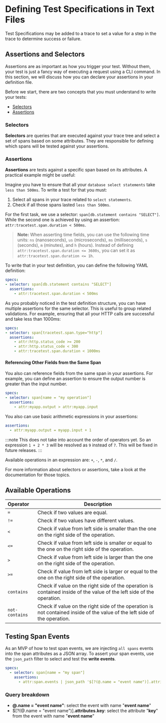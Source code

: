 # Defining Test Specifications in Text Files

Test Specifications may be added to a trace to set a value for a step in the trace to determine success or failure.

## Assertions and Selectors

Assertions are as important as how you trigger your test. Without them, your test is just a fancy way of executing a request using a CLI command. In this section, we will discuss how you can declare your assertions in your definition file.

Before we start, there are two concepts that you must understand to write your tests:

- [Selectors](../concepts/selectors.md)
- [Assertions](../concepts/assertions.md)

### Selectors

**Selectors** are queries that are executed against your trace tree and select a set of spans based on some attributes. They are responsible for defining which spans will be tested against your assertions.

### Assertions

**Assertions** are tests against a specific span based on its attributes. A practical example might be useful:

Imagine you have to ensure that all your `database select statements` take `less than 500ms`. To write a test for that you must:

1. Select all spans in your trace related to `select statements`.
2. Check if all those spans lasted `less than 500ms`.

For the first task, we use a selector: `span[db.statement contains "SELECT"]`. While the second one is achieved by using an assertion: `attr:tracetest.span.duration < 500ms`.

> **Note:** When asserting time fields, you can use the following time units: `ns` (nanoseconds), `us` (microseconds), `ms` (milliseconds), `s` (seconds), `m` (minutes), and `h` (hours). Instead of defining `attr:tracetest.span.duration <= 3600s`, you can set it as `attr:tracetest.span.duration <= 1h`.

To write that in your test definition, you can define the following YAML definition:

```yaml
specs:
- selector: span[db.statement contains "SELECT"]
  assertions:
    - attr:tracetest.span.duration < 500ms
```

As you probably noticed in the test definition structure, you can have multiple assertions for the same selector. This is useful to group related validations. For example, ensuring that all your HTTP calls are successful and take less than 1000ms:

```yaml
specs:
- selector: span[tracetest.span.type="http"]
  assertions:
    - attr:http.status_code >= 200
    - attr:http.status_code < 300
    - attr:tracetest.span.duration < 1000ms
```

#### Referencing Other Fields from the Same Span

You also can reference fields from the same span in your assertions. For example, you can define an assertion to ensure the output number is greater than the input number.

```yaml
specs:
- selector: span[name = "my operation"]
  assertions:
    - attr:myapp.output > attr:myapp.input
```

You also can use basic arithmetic expressions in your assertions:

```yaml
assertions:
  - attr:myapp.output = myapp.input + 1
```

:::note
This does not take into account the order of operators yet. So an expression `1 + 2 * 3` will be resolved as `9` instead of `7`. This will be fixed in future releases.
:::

Available operations in an expression are: `+`, `-`, `*`, and `/`.

For more information about selectors or assertions, take a look at the documentation for those topics.

## Available Operations

| Operator              | Description |
| :------------- | ------------------------------------------------------------------------------------------------------------------------ |
| `=`            | Check if two values are equal.                                                                                            |
| `!=`           | Check if two values have different values.                                                                                |
| `<`            | Check if value from left side is smaller than the one on the right side of the operation.                                 |
| `<=`           | Check if value from left side is smaller or equal to the one on the right side of the operation.                          |
| `>`            | Check if value from left side is larger than the one on the right side of the operation.                                  |
| `>=`           | Check if value from left side is larger or equal to the one on the right side of the operation.                           |
| `contains`     | Check if value on the right side of the operation is contained inside of the value of the left side of the operation.     |
| `not-contains` | Check if value on the right side of the operation is not contained inside of the value of the left side of the operation. |

## Testing Span Events

As an MVP of how to test span events, we are injecting `all spans` events into the span attributes as a JSON array. To assert your span events, use the `json_path` filter to select and test the **write events**.

```yaml
specs:
  - selector: span[name = "my span"]
    assertions:
      - attr:span.events | json_path '$[?(@.name = "event name")].attributes.key' = "expected_value"
```

### Query breakdown

* **@.name = "event name"**: select the event with name "**event name**"
* $[?(@.name = "event name")]**.attributes.key**: select the attribute "**key**" from the event with name "**event name**"
